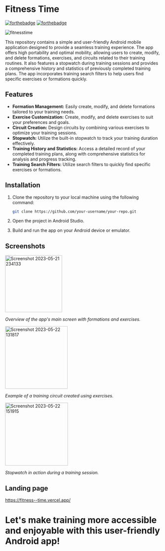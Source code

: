 # Fitness Time 
[![forthebadge](https://forthebadge.com/images/badges/made-with-java.svg)](https://forthebadge.com)
[![forthebadge](https://forthebadge.com/images/badges/built-for-android.svg)](https://forthebadge.com)

![fitnesstime](https://github.com/taouchikhtkhouloud/Workout-App/assets/92301300/af075027-fc5e-41f0-827a-d24e52677526)


This repository contains a simple and user-friendly Android mobile application designed to provide a seamless training experience. The app offers high portability and optimal mobility, allowing users to create, modify, and delete formations, exercises, and circuits related to their training routines. It also features a stopwatch during training sessions and provides a comprehensive history and statistics of previously completed training plans. The app incorporates training search filters to help users find specific exercises or formations quickly.

## Features

- **Formation Management:** Easily create, modify, and delete formations tailored to your training needs.
- **Exercise Customization:** Create, modify, and delete exercises to suit your preferences and goals.
- **Circuit Creation:** Design circuits by combining various exercises to optimize your training sessions.
- **Stopwatch:** Utilize the built-in stopwatch to track your training duration effectively.
- **Training History and Statistics:** Access a detailed record of your completed training plans, along with comprehensive statistics for analysis and progress tracking.
- **Training Search Filters:** Utilize search filters to quickly find specific exercises or formations.

## Installation

1. Clone the repository to your local machine using the following command:

   ```bash
   git clone https://github.com/your-username/your-repo.git
   ```

2. Open the project in Android Studio.

3. Build and run the app on your Android device or emulator.

## Screenshots
<img width="184" alt="Screenshot 2023-05-21 234133" src="https://github.com/taouchikhtkhouloud/Workout-App/assets/92301300/a5b457ca-c086-4e45-91d1-3fbe1879cb18">

_Overview of the app's main screen with formations and exercises._

<img width="202" alt="Screenshot 2023-05-22 131817" src="https://github.com/taouchikhtkhouloud/Workout-App/assets/92301300/676ca550-641b-4bd7-9b64-b518538b0d63">

_Example of a training circuit created using exercises._

<img width="203" alt="Screenshot 2023-05-22 151915" src="https://github.com/taouchikhtkhouloud/Workout-App/assets/92301300/de0a40aa-a411-434f-b4bc-12508eb4bed6">

_Stopwatch in action during a training session._

## Landing page 
https://fitness--time.vercel.app/



<h1>Let's make training more accessible and enjoyable with this user-friendly Android app!</h1>
